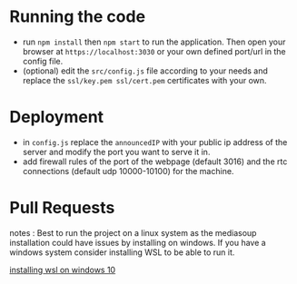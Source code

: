 # Running the code

- run `npm install` then `npm start` to run the application. Then open your browser at `https://localhost:3030` or your
  own defined port/url in the config file.
- (optional) edit the `src/config.js` file according to your needs and replace the `ssl/key.pem ssl/cert.pem`
  certificates with your own.

# Deployment

- in `config.js` replace the `announcedIP` with your public ip address of the server and modify the port you want to
  serve it in.
- add firewall rules of the port of the webpage (default 3016) and the rtc connections (default udp 10000-10100) for the
  machine.

# Pull Requests

notes : Best to run the project on a linux system as the mediasoup installation could have issues by installing on
windows. If you have a windows system consider installing WSL to be able to run it.

[installing wsl on windows 10](https://docs.microsoft.com/en-us/windows/wsl/install-win10)
